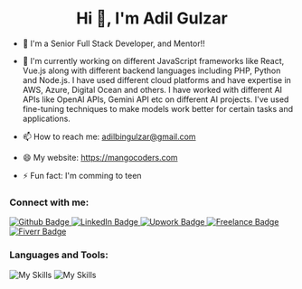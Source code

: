<h1 align="center">Hi 👋, I'm Adil Gulzar </h1>

- 🌱 I'm a Senior Full Stack Developer, and Mentor!!
- 🔭 I'm currently working on different JavaScript frameworks like React, Vue.js along with different backend languages including PHP, Python and Node.js. I have used different cloud platforms and have expertise in AWS, Azure, Digital Ocean and others. I have worked with different AI APIs like OpenAI APIs, Gemini API etc on different AI projects. I've used fine-tuning techniques to make models work better for certain tasks and applications.
  
- 📫 How to reach me: adilbingulzar@gmail.com
- 😄 My website: https://mangocoders.com
- ⚡ Fun fact: I'm comming to teen
  
### Connect with me:
<div id="badges">
  <a href="https://github.com/adilbingulzar">
    <img src="https://img.shields.io/badge/Github-white?style=for-the-badge&logo=Github&logoColor=black" alt="Github Badge"/>
 
  </a>
   <a href="https://www.linkedin.com/in/adilbingulzar/">
    <img src="https://img.shields.io/badge/LinkedIn-purple?style=for-the-badge&logo=linkedin&logoColor=white" alt="LinkedIn Badge"/>
  </a>
   <a href="https://www.upwork.com/freelancers/adilbingulzar">
    <img src="https://img.shields.io/badge/Upwork-dark green?style=for-the-badge&logo=Upwork&logoColor=white" alt="Upwork Badge"/>
  </a>
   <a href="https://www.freelancer.com/u/DeveloperStation?frm=DeveloperStation&sb=t">
    <img src="https://img.shields.io/badge/Freelance-blue?style=for-the-badge&logo=freelance&logoColor=white" alt="Freelance Badge"/>
  </a>
   </a>
   <a href="https://www.fiverr.com/users/adilbingulzar/seller_dashboard">
    <img src="https://img.shields.io/badge/Fiver-dark green?style=for-the-badge&logo=fiver&logoColor=white" alt="Fiverr Badge"/>
  </a>
</div>

### Languages and Tools:

![My Skills](https://skillicons.dev/icons?i=figma,js,html,css,tailwind,react,nextjs,redux,vue,nuxtjs,&perline=10)
![My Skills](https://skillicons.dev/icons?i=php,laravel,symfony,nodejs,mysql,mongodb,nginx,aws,azure,linux&perline=10)
